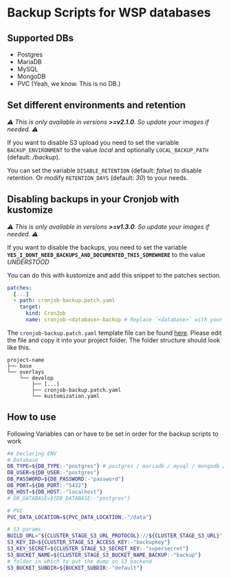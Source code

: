 # Backup Scripts for WSP databases

## Supported DBs

* Postgres
* MariaDB
* MySQL
* MongoDB
* PVC (Yeah, we know. This is no DB.)

## Set different environments and retention
*⚠ This is only available in versions **>=v2.1.0**. So update your images if needed. ⚠*

If you want to disable S3 upload you need to set the variable `BACKUP_ENVIRONMENT` to the value *local* and optionally `LOCAL_BACKUP_PATH` (default: */backup*).

You can set the variable `DISABLE_RETENTION` (default: *false*) to disable retention. Or modify `RETENTION_DAYS` (default: *30*) to your needs.

## Disabling backups in your Cronjob with kustomize
*⚠ This is only available in versions **>=v1.3.0**. So update your images if needed. ⚠*

If you want to disable the backups, you need to set the variable **`YES_I_DONT_NEED_BACKUPS_AND_DOCUMENTED_THIS_SOMEWHERE`** to the value  *UNDERSTOOD*

You can do this with kustomize and add this snippet to the patches section.

```yaml
patches:
  [...]
  - path: cronjob-backup.patch.yaml
    target:
      kind: CronJob
      name: cronjob-<database>-backup # Replace `<database>` with your database name. Possible values: mariadb, mongodb, mysql, postgresql`
```

The `cronjob-backup.patch.yaml` template file can be found [here](./examples/cronjob-backup.patch.yaml). Please edit the file and copy it into your project folder. The folder structure should look like this.

```
project-name
├── base
└── overlays
    └── develop
        ├── [...]
        ├── cronjob-backup.patch.yaml
        └── kustomization.yaml
```

## How to use

Following Variables can or have to be set in order for the backup scripts to work

```sh
## Declaring ENV
# Database
DB_TYPE=${DB_TYPE:-"postgres"} # postgres / mariadb / mysql / mongodb / pvc
DB_USER=${DB_USER:-"postgres"}
DB_PASSWORD=${DB_PASSWORD:-"password"}
DB_PORT=${DB_PORT:-"5432"}
DB_HOST=${DB_HOST:-"localhost"}
# DB_DATABASE=${DB_DATABASE:-"postgres"}

# PVC
PVC_DATA_LOCATION=${PVC_DATA_LOCATION:-"/data"}

# S3 params
BUILD_URL="${CLUSTER_STAGE_S3_URL_PROTOCOL}://${CLUSTER_STAGE_S3_URL}"
S3_KEY_ID=${CLUSTER_STAGE_S3_ACCESS_KEY:-"backupkey"}
S3_KEY_SECRET=${CLUSTER_STAGE_S3_SECRET_KEY:-"supersecret"}
S3_BUCKET_NAME=${CLUSTER_STAGE_S3_BUCKET_NAME_BACKUP:-"backup"}
# folder in which to put the dump on S3 backend
S3_BUCKET_SUBDIR=${BUCKET_SUBDIR:-"default"}
```
